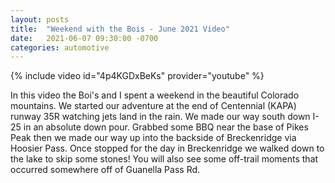 ```yaml
---
layout: posts
title:  "Weekend with the Bois - June 2021 Video"
date:   2021-06-07 09:30:00 -0700
categories: automotive
---
```

{% include video id="4p4KGDxBeKs" provider="youtube" %}

In this video the Boi's and I spent a weekend in the beautiful Colorado mountains. We started our adventure at the end of Centennial (KAPA) runway 35R watching jets land in the rain. We made our way south down I-25 in an absolute down pour. Grabbed some BBQ near the base of Pikes Peak then we made our way up into the backside of Breckenridge via Hoosier Pass. Once stopped for the day in Breckenridge we walked down to the lake to skip some stones!
You will also see some off-trail moments that occurred somewhere off of Guanella Pass Rd.
